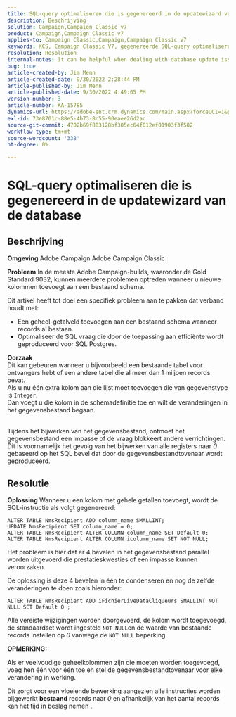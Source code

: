 ```yaml
---
title: SQL-query optimaliseren die is gegenereerd in de updatewizard van de database
description: Beschrijving
solution: Campaign,Campaign Classic v7
product: Campaign,Campaign Classic v7
applies-to: Campaign Classic,Campaign,Campaign Classic v7
keywords: KCS, Campaign Classic V7, gegenereerde SQL-query optimaliseren, databaseupdatetovenaar
resolution: Resolution
internal-notes: It can be helpful when dealing with database update issues with big tables
bug: true
article-created-by: Jim Menn
article-created-date: 9/30/2022 2:28:44 PM
article-published-by: Jim Menn
article-published-date: 9/30/2022 4:49:05 PM
version-number: 3
article-number: KA-15785
dynamics-url: https://adobe-ent.crm.dynamics.com/main.aspx?forceUCI=1&pagetype=entityrecord&etn=knowledgearticle&id=f9d8b92d-cc40-ed11-9db1-0022480866ad
exl-id: 73e8701c-88e5-4b73-8c55-90eaee26d2ac
source-git-commit: 4702b69f883128bf305ec64f012ef01903f3f582
workflow-type: tm+mt
source-wordcount: '338'
ht-degree: 0%

---
```


# SQL-query optimaliseren die is gegenereerd in de updatewizard van de database

## Beschrijving


<b>Omgeving</b>
Adobe Campaign Adobe Campaign Classic

<b>Probleem</b>
In de meeste Adobe Campaign-builds, waaronder de Gold Standard 9032, kunnen meerdere problemen optreden wanneer u nieuwe kolommen toevoegt aan een bestaand schema.

Dit artikel heeft tot doel een specifiek probleem aan te pakken dat verband houdt met:

- Een geheel-getalveld toevoegen aan een bestaand schema wanneer records al bestaan.
- Optimaliseer de SQL vraag die door de toepassing aan efficiënte wordt geproduceerd voor SQL Postgres.


<b>Oorzaak</b>
<br>Dit kan gebeuren wanneer u bijvoorbeeld een bestaande tabel voor ontvangers hebt of een andere tabel die al meer dan 1 miljoen records bevat.
<br>Als u nu één extra kolom aan die lijst moet toevoegen die van gegevenstype is `Integer`.
<br>Dan voegt u die kolom in de schemadefinitie toe en wilt de veranderingen in het gegevensbestand begaan.

<br>Tijdens het bijwerken van het gegevensbestand, ontmoet het gegevensbestand een impasse of de vraag blokkeert andere verrichtingen.
<br>Dit is voornamelijk het gevolg van het bijwerken van alle registers naar *0* gebaseerd op het SQL bevel dat door de gegevensbestandtovenaar wordt geproduceerd.<br>

## Resolutie


<b>Oplossing</b>
Wanneer u een kolom met gehele getallen toevoegt, wordt de SQL-instructie als volgt gegenereerd:


```
ALTER TABLE NmsRecipient ADD column_name SMALLINT;
UPDATE NmsRecipient SET column_name = 0;
ALTER TABLE NmsRecipient ALTER COLUMN column_name SET Default 0;
ALTER TABLE NmsRecipient ALTER COLUMN icolumn_name SET NOT NULL;
```


Het probleem is hier dat er 4 bevelen in het gegevensbestand parallel worden uitgevoerd die prestatieskwesties of een impasse kunnen veroorzaken.

De oplossing is deze 4 bevelen in één te condenseren en nog de zelfde veranderingen te doen zoals hieronder:


```
ALTER TABLE NmsRecipient ADD iFichierLiveDataCliqueurs SMALLINT NOT NULL SET Default 0 ;
```


Alle vereiste wijzigingen worden doorgevoerd, de kolom wordt toegevoegd, de standaardset wordt ingesteld `NOT NULL`en de waarde van bestaande records instellen op *0* vanwege de `NOT NULL` beperking.



<b>OPMERKING:</b>

Als er veelvoudige geheelkolommen zijn die moeten worden toegevoegd, voeg hen één voor één toe en stel de gegevensbestandtovenaar voor elke verandering in werking.

Dit zorgt voor een vloeiende bewerking aangezien alle instructies worden bijgewerkt <b>bestaand </b>records naar *0* en afhankelijk van het aantal records kan het tijd in beslag nemen .
